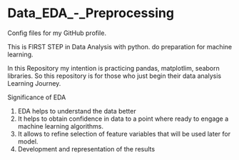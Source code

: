 # Data_EDA_-_Preprocessing
Config files for my GitHub profile.

This is FIRST STEP in Data Analysis with python. do preparation for machine learning.

In this Repository my intention is practicing pandas, matplotlim, seaborn libraries. So this repository is for those who just begin their data analysis Learning Journey.

Significance of EDA
1. EDA helps to understand the data better
2. It helps to obtain confidence in data to a point where ready to engage a machine learning algorithms.
3. It allows to refine selection of feature variables that will be used later for model.
4. Development and representation of the results
